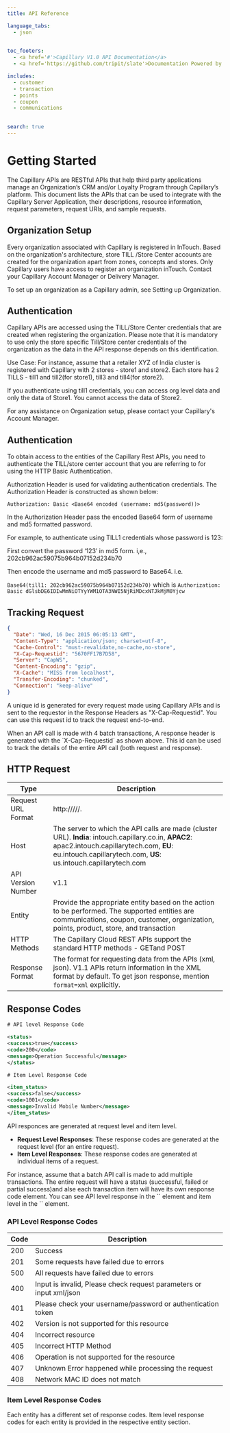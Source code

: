 ```yaml
---
title: API Reference

language_tabs:
  - json
  

toc_footers:
  - <a href='#'>Capillary V1.0 API Documentation</a>
  - <a href='https://github.com/tripit/slate'>Documentation Powered by Slate</a>

includes:
  - customer
  - transaction
  - points
  - coupon
  - communications
  

search: true
---
```


# Getting Started
The Capillary APIs are RESTful APIs that help third party applications manage an Organization’s CRM and/or Loyalty Program through Capillary’s platform. This document lists the APIs that can be used to integrate with the Capillary Server Application, their descriptions, resource information, request parameters, request URIs, and sample requests.



## Organization Setup
Every organization associated with Capillary is registered in InTouch. Based on the organization's architecture, store TILL /Store Center accounts are created for the organization apart from zones, concepts and stores. Only Capillary users have access to register an organization inTouch. Contact your Capillary Account Manager or Delivery Manager.

To set up an organization as a Capillary admin, see Setting up Organization. 
 

## Authentication
Capillary APIs are accessed using the TILL/Store Center credentials that are created when registering the organization. Please note that it is mandatory to use only the store specific Till/Store center credentials of the organization as the data in the API response depends on this identification.

<aside class="notice">
Use Case: 
For instance, assume that a retailer XYZ of India cluster is registered with Capillary with 2 stores - store1 and store2. Each store has 2 TILLS - till1 and till2(for store1), till3 and till4(for store2). 

If you authenticate using till1 credentials, you can access org level data and only the data of Store1. You cannot access the data of Store2.
</aside>


<aside class="warning">
For any assistance on Organization setup, please contact your Capillary's Account Manager.
</aside>


## Authentication
To obtain access to the entities of the Capillary Rest APIs, you need to authenticate the TILL/store center account that you are referring to for using the HTTP Basic Authentication.

Authorization Header is used for validating authentication credentials. The Authorization Header is constructed as shown below:

`Authorization: Basic <Base64 encoded (username: md5(password))>`

In the Authorization Header pass the encoded Base64 form of username and md5 formatted password.


<aside class="notice">
For example, to authenticate using TILL1 credentials whose password is 123: 

First convert the password ‘123’ in md5 form. i,e., 202cb962ac59075b964b07152d234b70

Then encode the username and md5 password to Base64. i.e. 

`Base64(till1: 202cb962ac59075b964b07152d234b70)` which is `Authorization: Basic dGlsbDE6IDIwMmNiOTYyYWM1OTA3NWI5NjRiMDcxNTJkMjM0Yjcw`
</aside>


## Tracking Request
```json
{
  "Date": "Wed, 16 Dec 2015 06:05:13 GMT",
  "Content-Type": "application/json; charset=utf-8",
  "Cache-Control": "must-revalidate,no-cache,no-store",
  "X-Cap-Requestid": "5670FF17B7D58",
  "Server": "CapWS",
  "Content-Encoding": "gzip",
  "X-Cache": "MISS from localhost",
  "Transfer-Encoding": "chunked",
  "Connection": "keep-alive"
}
```
A unique id is generated for every request made using Capillary APIs and is sent to the requestor in the Response Headers as "X-Cap-Requestid". 
You can use this request id to track the request end-to-end.
<aside class="notice"
It is recommended to note the `X-Cap-Requestid` of a request for future requirements.


<aside class="notice">
When an API call is made with 4 batch transactions, A response header is generated with the `X-Cap-Requestid` as shown above. This id can be used to track the details of the entire API call (both request and response).
</aside>

## HTTP Request
Type | Description
---- | -----------
Request URL Format | http://<host>/<API version no.>/<entity>/<method>.<format>
Host | The server to which the API calls are made (cluster URL). **India**: intouch.capillary.co.in, **APAC2**: apac2.intouch.capillarytech.com, **EU**: eu.intouch.capillarytech.com, **US**: us.intouch.capillarytech.com
API Version Number | v1.1
Entity | Provide the appropriate entity based on the action to be performed. The supported entities are communications, coupon, customer, organization, points, product, store, and transaction
HTTP Methods | The Capillary Cloud REST APIs support the standard HTTP methods - GETand POST
Response Format | The format for requesting data from the APIs (xml, json). V1.1 APIs return information in the XML format by default. To get json response, mention `format=xml` explicitly.

## Response Codes
```xml
# API level Response Code

<status>
<success>true</success>
<code>200</code>
<message>Operation Successful</message>
</status>
```

```xml
# Item Level Response Code

<item_status>
<success>false</success>
<code>1001</code>
<message>Invalid Mobile Number</message>
</item_status>

```
API responces are generated at request level and item level.

* **Request Level Responses**: These response codes are generated at the request level (for an entire request).
* **Item Level Responses**: These response codes are generated at individual items of a request.

<aside class="notice"> For instance, assume that a batch API call is made to add multiple transactions. The entire request will have a status (successful, failed or partial success)and alse each transaction item will have its own response code element. You can see API level response in the `<status>` element and item level in the `<item_status>` element.
</aside>

### API Level Response Codes

Code | Description
---- | -----------
200 | Success
201 | Some requests have failed due to errors
500 | All requests have failed due to errors
400 | Input is invalid, Please check request parameters or input xml/json
401 | Please check your username/password or authentication token
402 | Version is not supported for this resource
404 | Incorrect resource
405 | Incorrect HTTP Method
406 | Operation is not supported for the resource
407 | Unknown Error happened while processing the request
408 | Network MAC ID does not match 

### Item Level Response Codes
Each entity has a different set of response codes. Item level response codes for each entity is provided in the respective entity section. 



















